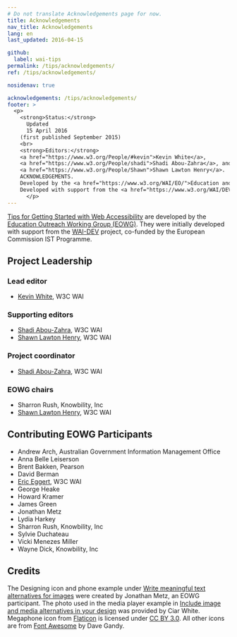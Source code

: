 ```yaml
---
# Do not translate Acknowledgements page for now.
title: Acknowledgements
nav_title: Acknowledgements
lang: en
last_updated: 2016-04-15

github:
  label: wai-tips
permalink: /tips/acknowledgements/
ref: /tips/acknowledgements/

nosidenav: true

acknowledgements: /tips/acknowledgements/
footer: >
  <p>
    <strong>Status:</strong>
      Updated
      15 April 2016
    (first published September 2015)
    <br>
    <strong>Editors:</strong>
    <a href="https://www.w3.org/People/#kevin">Kevin White</a>,
    <a href="https://www.w3.org/People/shadi">Shadi Abou-Zahra</a>, and
    <a href="https://www.w3.org/People/Shawn">Shawn Lawton Henry</a>.
    ACKNOWLEDGEMENTS.
    Developed by the <a href="https://www.w3.org/WAI/EO/">Education and Outreach Working Group (EOWG)</a>.
    Developed with support from the <a href="https://www.w3.org/WAI/DEV/">WAI-DEV project</a>, co-funded by the European Commission <abbr title="Information Society Technologies">IST</abbr> Programme.
      </p>
---
```


[Tips for Getting Started with Web Accessibility](/tips/) are developed by
the [Education Outreach Working Group (EOWG)](https://www.w3.org/WAI/EO/). They were
initially developed with support from the [WAI-DEV](https://www.w3.org/WAI/DEV/) project,
co-funded by the European Commission IST Programme.

Project Leadership
------------------

### Lead editor

-   [Kevin White](https://www.w3.org/People/kevin), W3C WAI

### Supporting editors

-   [Shadi Abou-Zahra](https://www.w3.org/People/shadi), W3C WAI
-   [Shawn Lawton Henry](https://www.w3.org/People/shawn), W3C WAI

### Project coordinator

-   [Shadi Abou-Zahra](https://www.w3.org/People/shadi), W3C WAI

### EOWG chairs

-   Sharron Rush, Knowbility, Inc
-   [Shawn Lawton Henry](https://www.w3.org/People/shawn), W3C WAI

Contributing EOWG Participants
------------------------------

-   Andrew Arch, Australian Government Information Management Office
-   Anna Belle Leiserson
-   Brent Bakken, Pearson
-   David Berman
-   [Eric Eggert](https://www.w3.org/People/yatil), W3C WAI
-   George Heake
-   Howard Kramer
-   James Green
-   Jonathan Metz
-   Lydia Harkey
-   Sharron Rush, Knowbility, Inc
-   Sylvie Duchateau
-   Vicki Menezes Miller
-   Wayne Dick, Knowbility, Inc

Credits
-------

The Designing icon and phone example under [Write meaningful text
alternatives for
images](writing.html#write-meaningful-text-alternatives-for-images) were
created by Jonathan Metz, an EOWG participant. The photo used in the
media player example in [Include image and media alternatives in your
design](designing.html#include-image-and-media-alternatives-in-your-design)
was provided by Ciar White. Megaphone icon from
[Flaticon](https://www.flaticon.com) is licensed under [CC BY
3.0](https://creativecommons.org/licenses/by/3.0/). All other icons are
from [Font Awesome](https://fontawesome.io) by Dave Gandy.
